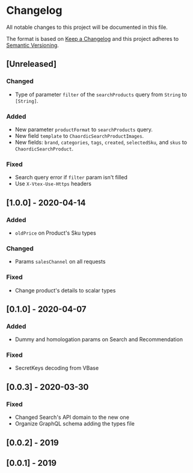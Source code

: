 # Changelog

All notable changes to this project will be documented in this file.

The format is based on [Keep a Changelog](http://keepachangelog.com/en/1.0.0/)
and this project adheres to [Semantic Versioning](http://semver.org/spec/v2.0.0.html).

## [Unreleased]
### Changed
- Type of parameter `filter` of the `searchProducts` query from `String` to `[String]`.

### Added
- New parameter `productFormat` to `searchProducts` query.
- New field `template` to `ChaordicSearchProductImages`.
- New fields: `brand`, `categories`, `tags`, `created`, `selectedSku`, and `skus` to `ChaordicSearchProduct`.

### Fixed
- Search query error if `filter` param isn't filled
- Use `X-Vtex-Use-Https` headers

## [1.0.0] - 2020-04-14
### Added
- `oldPrice` on Product's Sku types
### Changed
- Params `salesChannel` on all requests
### Fixed
- Change product's details to scalar types

## [0.1.0] - 2020-04-07
### Added
- Dummy and homologation params on Search and Recommendation
### Fixed
- SecretKeys decoding from VBase

## [0.0.3] - 2020-03-30
### Fixed
- Changed Search's API domain to the new one 
- Organize GraphQL schema adding the types file

## [0.0.2] - 2019

## [0.0.1] - 2019
